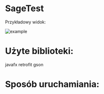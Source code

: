 # SageTest

Przykładowy widok:

![example](https://user-images.githubusercontent.com/73337576/125200826-cbe41580-e26c-11eb-80f2-148ebf5cc3df.png)

# Użyte biblioteki:
javafx
retrofit
gson

# Sposób uruchamiania:


